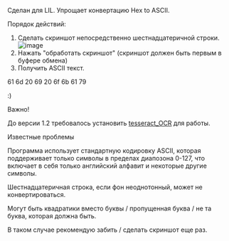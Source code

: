 Сделан для LIL. Упрощает конвертацию Hex to ASCII.

Порядок действий:
1. Сделать скриншот непосредственно шестнадцатеричной строки. ![image](https://github.com/user-attachments/assets/b1abcc54-1c57-4478-83c2-3170085bbdff)
2. Нажать "обработать скриншот" (скриншот должен быть первым в буфере обмена)
3. Получить ASCII текст.

61 6d 20 69 20 6f 6b 61 79

:)

Важно!

До версии 1.2 требовалось установить 
[tesseract_OCR](https://github.com/tesseract-ocr/tesseract) для работы.

Известные проблемы

Программа использует стандартную кодировку ASCII, которая поддерживает только символы в пределах диапозона 0-127, что включает в себя только английский алфавит и некоторые другие символы.

Шестнадцатеричная строка, если фон неоднотонный, может не конвертироваться.

Могут быть квадратики вместо буквы / пропущенная буква / не та буква, которая должна быть.

В таком случае рекомендую забить / сделать скриншот еще раз.
